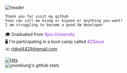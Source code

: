 ![header](https://capsule-render.vercel.app/api?type=transparent&fontColor=703ee5&text=Welcome&height=150&fontSize=60&desc=KiUng's%20github&descAlignY=75&descAlign=60)  

```
Thank you for visit my github  
Yoon can call me kiung or kiyoon or anything you want!  
I am struggling to become a good SW developer  
```  
🎓 Graduated from <span style="color:blueviolet"> Ajou University </span>  
🖥 I'm participating in a boot camp called <span style="color:blueviolet"> 42Seoul </span>  
✉️ rldnd4429@gmail.com  

[![Hits](https://hits.seeyoufarm.com/api/count/incr/badge.svg?url=https%3A%2F%2Fgithub.com%2Fyoonkiung&count_bg=%2379C83D&title_bg=%23555555&icon=&icon_color=%23E7E7E7&title=hits&edge_flat=false)](https://hits.seeyoufarm.com)  
![yoonkiung's github stats](https://github-readme-stats.vercel.app/api?username=yoonkiung&show_icons=true)
